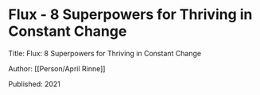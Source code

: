 # Flux - 8 Superpowers for Thriving in Constant Change

Title: Flux: 8 Superpowers for Thriving in Constant Change

Author: [[Person/April Rinne]]

Published: 2021

